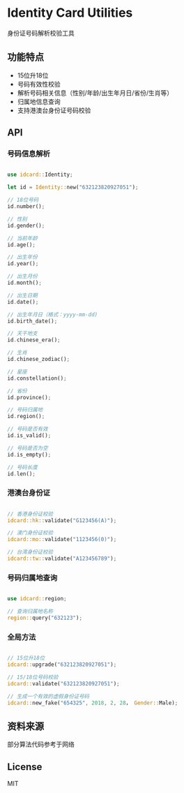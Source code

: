 # Identity Card Utilities

身份证号码解析校验工具

## 功能特点

- 15位升18位
- 号码有效性校验
- 解析号码相关信息（性别/年龄/出生年月日/省份/生肖等）
- 归属地信息查询
- 支持港澳台身份证号码校验

## API

### 号码信息解析

```rust

use idcard::Identity;

let id = Identity::new("632123820927051");

// 18位号码
id.number();

// 性别
id.gender(); 

// 当前年龄 
id.age(); 

// 出生年份
id.year(); 

// 出生月份
id.month();

// 出生日期 
id.date(); 

// 出生年月日（格式：yyyy-mm-dd)
id.birth_date(); 

// 天干地支
id.chinese_era(); 

// 生肖
id.chinese_zodiac(); 

// 星座
id.constellation(); 

// 省份
id.province(); 

// 号码归属地
id.region(); 

// 号码是否有效
id.is_valid();

// 号码是否为空
id.is_empty();

// 号码长度
id.len(); 

```

### 港澳台身份证

```rust

// 香港身份证校验
idcard::hk::validate("G123456(A)");

// 澳门身份证校验
idcard::mo::validate("1123456(0)");

// 台湾身份证校验
idcard::tw::validate("A123456789");

```

### 号码归属地查询

```rust

use idcard::region;

// 查询归属地名称
region::query("632123");

```

### 全局方法

```rust

// 15位升18位
idcard::upgrade("632123820927051");

// 15/18位号码校验
idcard::validate("632123820927051");

// 生成一个有效的虚假身份证号码
idcard::new_fake("654325", 2018, 2, 28， Gender::Male);

```

## 资料来源

部分算法代码参考于网络

## License

MIT
